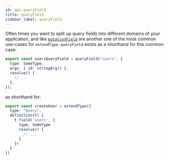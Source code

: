 ```yaml
---
id: api-queryField
title: queryField
sidebar_label: queryField
---
```


Often times you want to split up query fields into different domains of your application, and like [`mutationField`](api-mutationField.md) are another one of the most common use-cases for `extendType`. `queryField` exists as a shorthand for this common case:

```ts
export const usersQueryField = queryField("users", {
  type: SomeType,
  args: { id: stringArg() },
  resolve() {
    // ...
  },
});
```

as shorthand for:

```ts
export const createUser = extendType({
  type: "Query",
  definition(t) {
    t.field('users', {
      type: SomeType
      resolve() {
        // ...
      }
    })
  }
})
```
